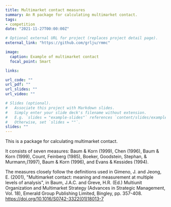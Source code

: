 ```yaml
---
title: Multimarket contact measures
summary: An R package for calculating multimarket contact.
tags:
- competition
date: "2021-11-27T00:00:00Z"

# Optional external URL for project (replaces project detail page).
external_link: "https://github.com/grlju/rmmc"

image:
  caption: Example of multimarket contact
  focal_point: Smart

links:

url_code: ""
url_pdf: ""
url_slides: ""
url_video: ""

# Slides (optional).
#   Associate this project with Markdown slides.
#   Simply enter your slide deck's filename without extension.
#   E.g. `slides = "example-slides"` references `content/slides/example-slides.md`.
#   Otherwise, set `slides = ""`.
slides: ""
---
```


This is a package for calculating multimarket contact.

It consists of seven measures: Baum & Korn (1999), Chen (1996), Baum & Korn (1999), Count, Feinberg (1985), Boeker, Goodstein, Stephan, & Murmann,(1997), Baum & Korn (1996), and Evans & Kessides (1994).

The measures closely follow the definitions used in Gimeno, J. and Jeong, E. (2001), "Multimarket contact: meaning and measurement at multiple levels of analysis", in Baum, J.A.C. and Greve, H.R. (Ed.) Multiunit Organization and Multimarket Strategy (Advances in Strategic Management, Vol. 18), Emerald Group Publishing Limited, Bingley, pp. 357-408. https://doi.org/10.1016/S0742-3322(01)18013-7
